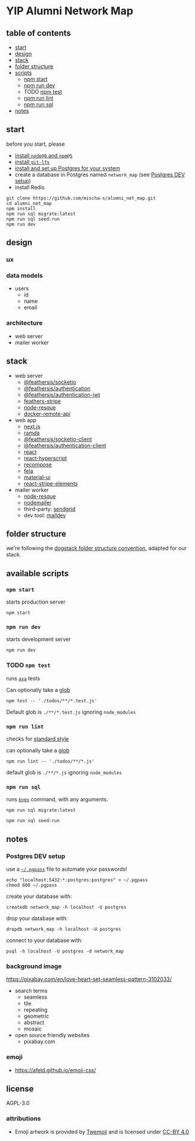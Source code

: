# YIP Alumni Network Map


## table of contents

- [start](#start)
- [design](#design)
- [stack](#stack)
- [folder structure](#folder-structure)
- [scripts](#scripts)
  - [npm start](#npm-start)
  - [npm run dev](#npm-run-dev)
  - TODO [npm test](#npm-test)
  - [npm run lint](#npm-run-lint)
  - [npm run sql](#npm-run-sql)
- [notes](#notes)

## start

before you start, please

- [install `node@8` and `npm@5`](https://dogstack.js.org/guides/how-to-install-js.html)
- [install `git-lfs`](https://git-lfs.github.com/)
- [install and set up Postgres for your system](https://dogstack.js.org/guides/how-to-setup-sql-db.html)
- create a database in Postgres named `network_map` (see [Postgres DEV setup](#postgres-DEV-setup))
- install Redis

```shell
git clone https://github.com/mischa-s/alumni_net_map.git
cd alumni_net_map
npm install
npm run sql migrate:latest
npm run sql seed:run
npm run dev
```

## design

### ux


### data models

- users
  - id
  - name
  - email

### architecture

- web server
- mailer worker

## stack

- web server
  - [@feathersjs/socketio](https://github.com/feathersjs/socketio)
  - [@feathersjs/authentication](https://github.com/feathersjs/authentication)
  - [@feathersjs/authentication-jwt](https://github.com/feathersjs/authentication-jwt)
  - [feathers-stripe](https://github.com/feathersjs-ecosystem/feathers-stripe)
  - [node-resque](https://github.com/taskrabbit/node-resque)
  - [docker-remote-api](https://github.com/mafintosh/docker-remote-api)
- web app
  - [next.js](https://github.com/zeit/next.js/)
  - [ramda](http://ramdajs.com/docs/)
  - [@feathersjs/socketio-client](https://github.com/feathersjs/socketio-client)
  - [@feathersjs/authentication-client](https://github.com/feathersjs/authentication-client)
  - [react](https://facebook.github.io/react)
  - [react-hyperscript](https://github.com/mlmorg/react-hyperscript)
  - [recompose](https://github.com/acdlite/recompose)
  - [fela](https://github.com/rofrischmann/fela)
  - [material-ui](https://material-ui.com/)
  - [react-stripe-elements](https://github.com/stripe/react-stripe-elements)
- mailer worker
  - [node-resque](https://github.com/taskrabbit/node-resque)
  - [nodemailer](https://github.com/nodemailer/nodemailer)
  - third-party: [sendgrid](https://sendgrid.com/)
  - dev tool: [maildev](https://github.com/djfarrelly/maildev)

## folder structure

we're following the [dogstack folder structure convention](https://dogstack.js.org/conventions/file-structure.html), adapted for our stack.

## available scripts

### `npm start`

starts production server

```shell
npm start
```

### `npm run dev`

starts development server

```shell
npm run dev
```


### TODO `npm test`

runs [`ava`](https://github.com/avajs/ava) tests

Can optionally take a [glob](https://www.npmjs.com/package/glob)

```shell
npm test -- './todos/**/*.test.js'
```

Default glob is `./**/*.test.js` ignoring `node_modules`

### `npm run lint`

checks for [standard style](http://standardjs.com)

can optionally take a [glob](https://www.npmjs.com/package/glob)

```shell
npm run lint -- './todos/**/*.js'
```

default glob is `./**/*.js` ignoring `node_modules`

### `npm run sql`

runs [`knex`](http://knexjs.org/#Migrations-CLI) command, with any arguments.

```shell
npm run sql migrate:latest
```

```shell
npm run sql seed:run
```

## notes

### Postgres DEV setup

use a [`~/.pgpass`](https://www.postgresql.org/docs/current/static/libpq-pgpass.html) file to automate your passwords!

```shell
echo "localhost:5432:*:postgres:postgres" > ~/.pgpass
chmod 600 ~/.pgpass
```

create your database with:

```shell
createdb network_map -h localhost -U postgres
```

drop your database with:

```shell
dropdb network_map -h localhost -U postgres
```

connect to your database with:

```shell
psql -h localhost -U postgres -d network_map
```

### background image

https://pixabay.com/en/love-heart-set-seamless-pattern-3102033/

- search terms
  - seamless
  - tile
  - repeating
  - geometric
  - abstract
  - mosaic
- open source friendly websites
  - pixabay.com

### emoji

- https://afeld.github.io/emoji-css/

## license

AGPL-3.0

### attributions

- Emoji artwork is provided by [Twemoji](https://twitter.github.io/twemoji/) and is licensed under [CC-BY 4.0](https://creativecommons.org/licenses/by/4.0/legalcode)
